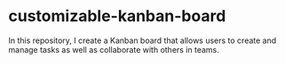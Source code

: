 # customizable-kanban-board
In this repository, I create a Kanban board that allows users to create and manage tasks as well as collaborate with others in teams.
